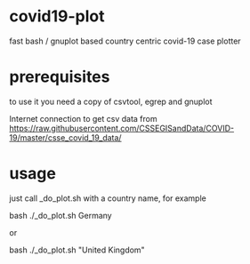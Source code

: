 # covid19-plot
fast bash / gnuplot based country centric covid-19 case plotter

# prerequisites

to use it you need a copy of csvtool, egrep and gnuplot

Internet connection to get csv data from https://raw.githubusercontent.com/CSSEGISandData/COVID-19/master/csse_covid_19_data/

# usage

just call _do_plot.sh with a country name, for example

bash ./_do_plot.sh Germany

or

bash ./_do_plot.sh "United Kingdom"

